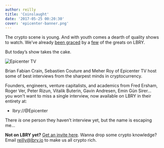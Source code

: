 ```yaml
---
author: reilly
title: 'Coinslaught'
date: '2017-05-25 00:20:30'
cover: 'epicenter-banner.png'
---
```

The crypto scene is young. And with youth comes a dearth of quality shows to watch. We’ve already [been graced](https://lbry.io/news/cryptoverse) by a [few](https://lbry.io/news/crypt0) of the greats on LBRY.

But today’s show takes the cake.

![Epicenter TV](/img/news/epicenter-inline.png)

Brian Fabian Crain, Sebastien Couture and Meher Roy of Epicenter TV host some of best interviews from the sharpest minds in cryptocurrency.

Founders, engineers, venture capitalists, and academics from Fred Ersham, Roger Ver, Peter Rizun, Vitalik Buterin, Gavin Andresen, Emin Gün Sirer… you won't want to miss a single interview, now available on LBRY in their entirety at:

- lbry://@Epicenter

There *is* one person they haven’t interview yet, but the name is escaping me...

**Not on LBRY yet?** [Get an invite here](https://lbry.io/get). Wanna drop some crypto knowledge? Email reilly@lbry.io to make us all crypto rich.
